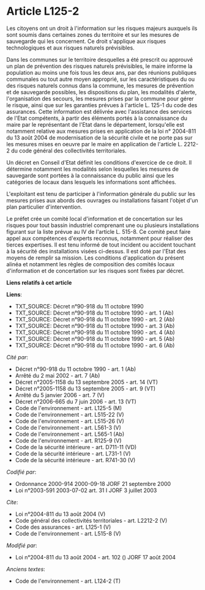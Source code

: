 # Article L125-2

Les citoyens ont un droit à l'information sur les risques majeurs auxquels ils sont soumis dans certaines zones du territoire
et sur les mesures de sauvegarde qui les concernent. Ce droit s'applique aux risques technologiques et aux risques naturels
prévisibles. 

Dans les communes sur le territoire desquelles a été prescrit ou approuvé un plan de prévention des risques naturels
prévisibles, le maire informe la population au moins une fois tous les deux ans, par des réunions publiques communales ou
tout autre moyen approprié, sur les caractéristiques du ou des risques naturels connus dans la commune, les mesures de
prévention et de sauvegarde possibles, les dispositions du plan, les modalités d'alerte, l'organisation des secours, les
mesures prises par la commune pour gérer le risque, ainsi que sur les garanties prévues à l'article L. 125-1 du code des
assurances. Cette information est délivrée avec l'assistance des services de l'Etat compétents, à partir des éléments portés
à la connaissance du maire par le représentant de l'Etat dans le département, lorsqu'elle est notamment relative aux mesures
prises en application de la loi n° 2004-811 du 13 août 2004 de modernisation de la sécurité civile et ne porte pas sur les
mesures mises en oeuvre par le maire en application de l'article L. 2212-2 du code général des collectivités territoriales. 

Un décret en Conseil d'Etat définit les conditions d'exercice de ce droit. Il détermine notamment les modalités selon
lesquelles les mesures de sauvegarde sont portées à la connaissance du public ainsi que les catégories de locaux dans
lesquels les informations sont affichées.

L'exploitant est tenu de participer à l'information générale du public sur les mesures prises aux abords des ouvrages ou
installations faisant l'objet d'un plan particulier d'intervention. 

Le préfet crée un comité local d'information et de concertation sur les risques pour tout bassin industriel comprenant une ou
plusieurs installations figurant sur la liste prévue au IV de l'article L. 515-8. Ce comité peut faire appel aux compétences
d'experts reconnus, notamment pour réaliser des tierces expertises. Il est tenu informé de tout incident ou accident touchant
à la sécurité des installations visées ci-dessus. Il est doté par l'Etat des moyens de remplir sa mission. Les conditions
d'application du présent alinéa et notamment les règles de composition des comités locaux d'information et de concertation
sur les risques sont fixées par décret.

**Liens relatifs à cet article**

**Liens**:

  - TXT_SOURCE: Décret n°90-918 du 11 octobre 1990
  - TXT_SOURCE: Décret n°90-918 du 11 octobre 1990 - art. 1 (Ab)
  - TXT_SOURCE: Décret n°90-918 du 11 octobre 1990 - art. 2 (Ab)
  - TXT_SOURCE: Décret n°90-918 du 11 octobre 1990 - art. 3 (Ab)
  - TXT_SOURCE: Décret n°90-918 du 11 octobre 1990 - art. 4 (Ab)
  - TXT_SOURCE: Décret n°90-918 du 11 octobre 1990 - art. 5 (Ab)
  - TXT_SOURCE: Décret n°90-918 du 11 octobre 1990 - art. 6 (Ab)

_Cité par_:

  - Décret n°90-918 du 11 octobre 1990 - art. 1 (Ab)
  - Arrêté du 2 mai 2002 - art. 7 (Ab)
  - Décret n°2005-1158 du 13 septembre 2005 - art. 14 (VT)
  - Décret n°2005-1158 du 13 septembre 2005 - art. 9 (VT)
  - Arrêté du 5 janvier 2006 - art. 7 (V)
  - Décret n°2006-665 du 7 juin 2006 - art. 13 (VT)
  - Code de l'environnement - art. L125-5 (M)
  - Code de l'environnement - art. L515-22 (V)
  - Code de l'environnement - art. L515-26 (V)
  - Code de l'environnement - art. L561-3 (V)
  - Code de l'environnement - art. L565-1 (Ab)
  - Code de l'environnement - art. R125-9 (V)
  - Code de la sécurité intérieure - art. D711-11 (VD)
  - Code de la sécurité intérieure - art. L731-1 (V)
  - Code de la sécurité intérieure - art. R741-30 (V)

_Codifié par_:

  - Ordonnance 2000-914 2000-09-18 JORF 21 septembre 2000
  - Loi n°2003-591 2003-07-02 art. 31 I JORF 3 juillet 2003

_Cite_:

  - Loi n°2004-811 du 13 août 2004 (V)
  - Code général des collectivités territoriales - art. L2212-2 (V)
  - Code des assurances - art. L125-1 (V)
  - Code de l'environnement - art. L515-8 (V)

_Modifié par_:

  - Loi n°2004-811 du 13 août 2004 - art. 102 () JORF 17 août 2004

_Anciens textes_:

  - Code de l'environnement - art. L124-2 (T)
